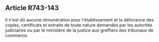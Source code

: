 Article R743-143
----
Il n'est dû aucune rémunération pour l'établissement et la délivrance des
copies, certificats et extraits de toute nature demandés par les autorités
judiciaires ou par le ministère de la justice aux greffiers des tribunaux de
commerce.
